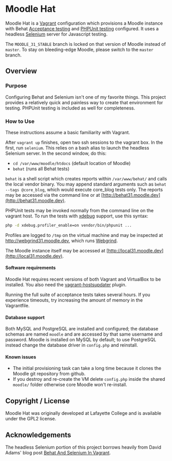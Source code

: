 # Moodle Hat

Moodle Hat is a [Vagrant](http://vagrantup.com) configuration which provisions a Moodle instance with Behat [Acceptance testing](https://docs.moodle.org/dev/Acceptance_testing) and [PHPUnit testing](https://docs.moodle.org/dev/PHPUnit) configured. It uses a headless [Selenium](http://www.seleniumhq.org/) server for Javascript testing.

The `MOODLE_31_STABLE` branch is locked on that version of Moodle instead of `master`. To stay on bleeding-edge Moodle, please switch to the `master` branch.

## Overview

### Purpose

Configuring Behat and Selenium isn't one of my favorite things. This project provides a relatively quick and painless way to create that environment for testing. PHPUnit testing is included as well for completeness.

### How to Use

These instructions assume a basic familiarity with Vagrant.

After `vagrant up` finishes, open two ssh sessions to the vagrant box. In the first, run `selenium`. This relies on a bash alias to launch the headless Selenium server. In the second window, do this:

- `cd /var/www/moodle/htdocs` (default location of Moodle)
- `behat` (runs all Behat tests)

`behat` is a shell script which creates reports within `/var/www/behat/` and calls the local vendor binary. You may append standard arguments such as `behat --tags @core_blog`, which would execute core_blog tests only. The reports may be accessed via the command line or at [http://behat31.moodle.dev](http://behat31.moodle.dev).

PHPUnit tests may be invoked normally from the command line on the vagrant host. To run the tests with [xdebug](https://docs.moodle.org/dev/Profiling_PHP) support, use this syntax:

```bash
php -d xdebug.profiler_enable=on vendor/bin/phpunit ...
```

Profiles are logged to `/tmp` on the virtual machine and may be inspected at http://webgrind31.moodle.dev, which runs [Webgrind](https://github.com/jokkedk/webgrind).

The Moodle instance itself may be accessed at [http://local31.moodle.dev](http://local31.moodle.dev).

#### Software requirements

Moodle Hat requires recent versions of both Vagrant and VirtualBox to be installed. You also need the [vagrant-hostsupdater](https://github.com/cogitatio/vagrant-hostsupdater) plugin.

Running the full suite of acceptance tests takes several hours. If you experience timeouts, try increasing the amount of memory in the Vagrantfile.

#### Database support

Both MySQL and PostgreSQL are installed and configured; the database schemas are named `moodle` and are accessed by that same username and password. Moodle is installed on MySQL by default; to use PostgreSQL instead change the database driver in `config.php` and reinstall.

#### Known issues

- The initial provisioning task can take a long time because it clones the Moodle git repository from github.
- If you destroy and re-create the VM delete `config.php` inside the shared `moodle/` folder otherwise core Moodle won't re-install.

## Copyright / License

Moodle Hat was originally developed at Lafayette College and is available under the GPL2 license.

## Acknowledgements

The headless Selenium portion of this project borrows heavily from David Adams' blog post [Behat And Selenium In Vagrant](http://programmingarehard.com/2014/03/17/behat-and-selenium-in-vagrant.html).
